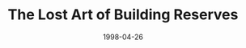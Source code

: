 ---
layout: message
category: message
series: "Room To Breathe"
title: "The Lost Art of Building Reserves"
date: 1998-04-26
audio-description: "Running on empty? Here's how to rebuild your reserves in your life. "
audio: ""
audio-title: "The Lost Art of Building Reserves"
audio-duration: "&#58;"
---